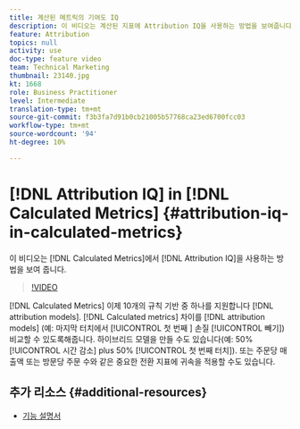 ```yaml
---
title: 계산된 메트릭의 기여도 IQ
description: 이 비디오는 계산된 지표에 Attribution IQ을 사용하는 방법을 보여줍니다.
feature: Attribution
topics: null
activity: use
doc-type: feature video
team: Technical Marketing
thumbnail: 23140.jpg
kt: 1668
role: Business Practitioner
level: Intermediate
translation-type: tm+mt
source-git-commit: f3b3fa7d91b0cb21005b57768ca23ed6700fcc03
workflow-type: tm+mt
source-wordcount: '94'
ht-degree: 10%

---
```



# [!DNL Attribution IQ] in  [!DNL Calculated Metrics] {#attribution-iq-in-calculated-metrics}

이 비디오는 [!DNL Calculated Metrics]에서 [!DNL Attribution IQ]을 사용하는 방법을 보여 줍니다.

>[!VIDEO](https://video.tv.adobe.com/v/23140/?quality=12)

[!DNL Calculated Metrics] 이제 10개의 규칙 기반 중 하나를 지원합니다 [!DNL attribution models]. [!DNL Calculated metrics] 차이를  [!DNL attribution models] (예: 마지막 터치에서  [!UICONTROL 첫 번째 ] 손질  [!UICONTROL 빼기]) 비교할 수 있도록해줍니다. 하이브리드 모델을 만들 수도 있습니다(예: 50% [!UICONTROL 시간 감소] plus 50% [!UICONTROL 첫 번째 터치]). 또는 주문당 매출액 또는 방문당 주문 수와 같은 중요한 전환 지표에 귀속을 적용할 수도 있습니다.

## 추가 리소스 {#additional-resources}

* [기능 설명서](https://marketing.adobe.com/resources/help/en_US/analytics/analysis-workspace/attribution_calcmetrics.html)